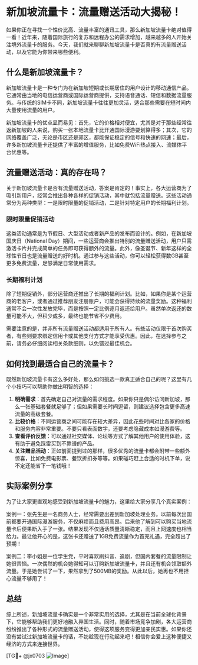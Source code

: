 # 新加坡流量卡：流量赠送活动大揭秘！

如果你正在寻找一个性价比高、流量丰富的通讯工具，那么新加坡流量卡绝对值得一看！近年来，随着国际旅行的复苏和远程办公的需求增加，越来越多的人开始关注境外流量卡的服务。今天，我们就来聊聊新加坡流量卡是否真的有流量赠送活动，以及它能为你带来哪些便利。

## 什么是新加坡流量卡？

新加坡流量卡是一种专门为在新加坡短期或长期居住的用户设计的移动通信产品。它通常由当地的电信运营商或国际运营商提供，支持语音通话、短信和数据流量服务。与传统的SIM卡不同，新加坡流量卡往往更加灵活，适合那些需要在短时间内大量使用流量的用户。

新加坡流量卡的优点显而易见：首先，它的价格相对便宜，尤其是对于那些经常往返新加坡的人来说，购买一张本地流量卡比开通国际漫游要划算得多；其次，它的网络覆盖广泛，无论是市区还是郊区，都能保证稳定的信号和快速的网速；最后，许多新加坡流量卡还提供了丰富的增值服务，比如免费WiFi热点接入、流媒体平台优惠等。

## 流量赠送活动：真的存在吗？

关于新加坡流量卡是否有流量赠送活动，答案是肯定的！事实上，各大运营商为了吸引新用户，经常会推出各种各样的促销活动，其中就包括流量赠送。这些活动通常分为两种类型：一是限时限量的促销活动，二是针对特定用户的长期福利计划。

### 限时限量促销活动

这类活动通常是为节假日、大型活动或者新产品的发布而设计的。例如，在新加坡国庆日（National Day）期间，一些运营商会推出特别的流量赠送活动，用户只需激活卡片并完成简单的任务即可获得额外的流量。此外，像圣诞节、新年这样的全球性节日也是流量赠送的好时机。通过参与这些活动，你可以轻松获得数GB甚至更多免费流量，足够满足日常使用需求。

### 长期福利计划

除了短期促销外，部分运营商还推出了长期的福利计划。比如，如果你是某个运营商的老客户，或者通过推荐朋友注册账户，可能会获得持续的流量奖励。这种福利通常不会一次性发放完毕，而是按照一定比例逐月返还给用户。虽然单次返还的数量可能不大，但积少成多，最终也能节省不少费用。

需要注意的是，并非所有流量赠送活动都适用于所有人。有些活动仅限于首次购买者，有些则要求绑定信用卡或其他支付方式才能享受优惠。因此，在选择参与之前，请务必仔细阅读相关条款细则，以免错过最佳机会。

## 如何找到最适合自己的流量卡？

既然新加坡流量卡有这么多好处，那么如何挑选一款真正适合自己的呢？这里有几个小技巧可以帮助你做出明智的选择：

1. **明确需求**：首先确定自己对流量的需求程度。如果你只是偶尔访问新加坡，那么一张基础套餐就足够了；但如果需要长时间逗留，则建议选择包含更多高速流量的高级套餐。
2. **比较价格**：不同运营商之间可能存在较大差异，因此花些时间对比各家的价格和服务内容非常重要。不要只看表面数字，还要考虑隐藏成本如漫游费等。
3. **查看评价反馈**：可以通过社交媒体、论坛等方式了解其他用户的使用体验，这有助于避免踩雷买到不靠谱的产品。
4. **关注赠品活动**：正如前面提到过的那样，很多优秀的流量卡都会附带一些额外惊喜，比如免费电影票、餐饮折扣券等等。如果碰巧赶上合适的时机下单，说不定还能省下一笔钱哦！

## 实际案例分享

为了让大家更直观地感受到新加坡流量卡的魅力，这里给大家分享几个真实案例：

案例一：张先生是一名商务人士，经常需要出差到新加坡处理业务。以前每次出国前都要开通国际漫游服务，不仅麻烦而且费用高昂。后来他了解到可以购买当地流量卡后便果断入手了一张。结果发现不仅通话质量清晰稳定，而且上网速度也相当给力。最让他开心的是，这张卡还赠送了1GB免费流量作为首充礼遇，完全超出了预期！

案例二：李小姐是一位学生党，平时喜欢刷抖音、追剧，但国内套餐的流量限制让她很苦恼。一次偶然的机会她得知可以订购新加坡流量卡，并且还有机会领取额外流量。于是她尝试了一下，果然拿到了500MB的奖励。从此以后，她再也不用担心流量不够用了！

## 总结

综上所述，新加坡流量卡确实是一个非常实用的选择，尤其是在当前全球化背景下，它能够帮助我们更好地融入异国生活。同时，随着市场竞争加剧，各大运营商纷纷推出了各种形式的流量赠送活动，使得这项服务变得更加亲民实惠。如果你还没有尝试过新加坡流量卡的话，不妨趁现在行动起来吧！相信你会爱上这种便捷又经济的方式来连接世界。

[TG💪+ @jx0703 ![Image](https://github.com/user-attachments/assets/dbca1d08-cadb-493c-b0ec-ad6f7a83f270)]